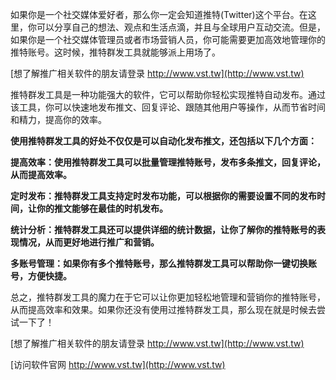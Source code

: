如果你是一个社交媒体爱好者，那么你一定会知道推特(Twitter)这个平台。在这里，你可以分享自己的想法、观点和生活点滴，并且与全球用户互动交流。但是，如果你是一个社交媒体管理员或者市场营销人员，你可能需要更加高效地管理你的推特账号。这时候，推特群发工具就能够派上用场了。

[想了解推广相关软件的朋友请登录 http://www.vst.tw](http://www.vst.tw)

推特群发工具是一种功能强大的软件，它可以帮助你轻松实现推特自动发布。通过该工具，你可以快速地发布推文、回复评论、跟随其他用户等操作，从而节省时间和精力，提高你的效率。

**使用推特群发工具的好处不仅仅是可以自动化发布推文，还包括以下几个方面：**

**提高效率：使用推特群发工具可以批量管理推特账号，发布多条推文，回复评论，从而提高效率。**

**定时发布：推特群发工具支持定时发布功能，可以根据你的需要设置不同的发布时间，让你的推文能够在最佳的时机发布。**

**统计分析：推特群发工具还可以提供详细的统计数据，让你了解你的推特账号的表现情况，从而更好地进行推广和营销。**

**多账号管理：如果你有多个推特账号，那么推特群发工具可以帮助你一键切换账号，方便快捷。**

总之，推特群发工具的魔力在于它可以让你更加轻松地管理和营销你的推特账号，从而提高效率和效果。如果你还没有使用过推特群发工具，那么现在就是时候去尝试一下了！

[想了解推广相关软件的朋友请登录 http://www.vst.tw](http://www.vst.tw)


[访问软件官网 http://www.vst.tw](http://www.vst.tw)
